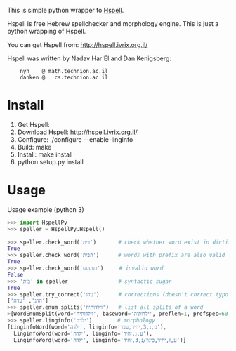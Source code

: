 This is simple python wrapper to [Hspell](http://hspell.ivrix.org.il/).

Hspell is free Hebrew spellchecker and morphology engine.
This is just a python wrapping of Hspell.

You can get Hspell from:
	http://hspell.ivrix.org.il/

Hspell was written by Nadav Har'El and Dan Kenigsberg:
```
	nyh    @ math.technion.ac.il
	danken @   cs.technion.ac.il
```

# Install
1. Get Hspell: 
  1. Download Hspell: http://hspell.ivrix.org.il/
  2. Configure: ./configure --enable-linginfo
  3. Build: make
  4. Install: make install
2. python setup.py install

# Usage
Usage example (python 3)
```python
>>> import HspellPy
>>> speller = HspellPy.Hspell()
 
>>> speller.check_word('בית')       # check whether word exist in dictionary
True
>>> speller.check_word('הבית')      # words with prefix are also valid
True
>>> speller.check_word('בעעעע')     # invalid word
False
>>> 'בית' in speller                # syntactic sugar
True
>>> speller.try_correct('עדג')      # corrections (doesn't correct typo. see Hspell doc)
['הדג', 'עדה']
>>> speller.enum_splits('וילדותיה')   # list all splits of a word
>[WordEnumSplit(word='וילדותיה', baseword='ילדותיה', preflen=1, prefspec=60)]
>>> speller.linginfo('ילדה')        # morphology
[LinginfoWord(word='ילדה', linginfo='פ,נ,3,יחיד,עבר'), 
  LinginfoWord(word='ילדה', linginfo='ע,נ,יחיד'),
  LinginfoWord(word='ילדה', linginfo='ע,ז,יחיד,כינוי/נ,3,יחיד')]
```

